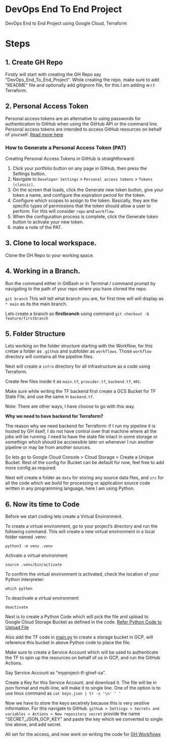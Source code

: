 # DevOps End To End Project
DevOps End to End Project using Google Cloud, Terraform

# Steps
## 1. Create GH Repo
Firstly will start with creating the GH Repo say "DevOps_End_To_End_Project".
While creating the repo, make sure to add "README" file and optionally add gitignore file, for this I am adding w.r.t Terraform.

## 2. Personal Access Token
Personal access tokens are an alternative to using passwords for authentication to GitHub when using the GitHub API or the command line. Personal access tokens are intended to access GitHub resources on behalf of yourself.
[Read more here](https://docs.github.com/en/authentication/keeping-your-account-and-data-secure/managing-your-personal-access-tokens)

### How to Generate a Personal Access Token (PAT)
Creating Personal Access Tokens in GitHub is straightforward:

1. Click your portfolio button on any page in GitHub, then press the Settings button.
2. Navigate to `Developer Settings` > `Personal access tokens` > `Tokens (classic)`.
3. On the screen that loads, click the Generate new token button, give your token a name, and configure the expiration period for the token.
4. Configure which scopes to assign to the token. Basically, they are the specific types of permissions that the token should allow a user to perform.
For this will consider `repo` and `workflow`.
5. When the configuration process is complete, click the Generate token button to activate your new token.
6. make a note of the PAT.

## 3. Clone to local workspace.
Clone the GH Repo to your working space.

## 4. Working in a Branch.
Run the command either in GitBash or in Terminal / command prompt by navigating to the path of your repo where you have cloned the repo.

`git branch` This will tell what branch you are, for first time will will display as `* main` as its the main branch.

Lets create a branch as **firstbranch** using command `git checkout -b feature/firstbranch`

## 5. Folder Structure 
Lets working on the folder structure starting with the Workflow, for this cretae a folder as `.github` and subfolder as `workflows`. Those `workflow` directory will contains all the pipeline files.

Next will create a `infra` directory for all infrastructure as a code using Terraform.

Create few files inside it as `main.tf`, `provider.tf`, `backend.tf`, etc.

Make sure while writing the TF backend first create a GCS Bucket for TF State File, and use the same in `backend.tf`. 

Note: There are other ways, I have choose to go with this way.

**Why we need to have backend for Terraform?**

The reason why we need backend for Terraform: if I run my pipeline it is hosted by GH itself, I do not have control over that machine where all the jobs will be running. I need to have the state file intact in some storage or somethign which should be accieesible later on whenever I run another pipeline or may be from another sources. 

So lets go to Google Cloud Console > Cloud Storage > Create a Unique Bucket. Rest of the config for Bucket can be default for now, feel free to add more config as required.

Next will create a folder as `data` for storing any source data files, and `src` for all the code which we build for processing or application source code written in any programming language, here I am using Python.

## 6. Now its time to Code
Before we start coding lets create a Virtual Environment.

To create a virtual environment, go to your project’s directory and run the following command. This will create a new virtual environment in a local folder named .venv:
```
python3 -m venv .venv
```
Activate a virtual environment
```
source .venv/bin/activate
```
To confirm the virtual environment is activated, check the location of your Python interpreter:
```
which python
```
To deactivate a virtual environment
```
deactivate
```

Next is to create a Python Code which will pick the file and upload to Google Cloud Storage Bucket as defined in the code.
[Refer Python Code to Upload File](/src/PythonCode/gcsUpload.py)

Also add the TF code in [main.py](/infra/main.tf) to create a storage bucket in GCP, will reference this bucket in above Python code to place the file.

Make sure to create a Service Account which will be used to authenticate the TF to spin up the resources on behalf of us in GCP, and run the GitHub Actions.

Say Service Account as "myproject-tf-ghwf-sa".

Create a Key for this Service Account, and download it. The file will be in json format and multi-line, will make it to single line.
One of the option is to use linux command as `cat keys.json | tr -s '\n' ' '`

Now we have to store the keys secetrely because this is very sesitive information. For this navigate to GitHub. `github > Settings > Secrets and variables > Actions > New repository secret` provide the name "SECRET_JSON_GCP_KEY" and paste the key which we converted to single line above, and add secret.

All set for the access, and now work on writing the code for [GH Workflows]()








